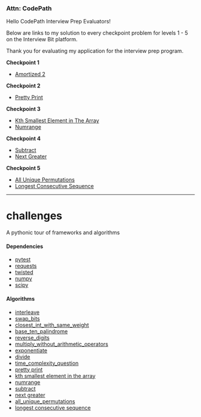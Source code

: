 ### Attn: CodePath
Hello CodePath Interview Prep Evaluators!

Below are links to my solution to every checkpoint problem for levels 1 - 5 on the Interview Bit platform.

Thank you for evaluating my application for the interview prep program.  

**Checkpoint 1**
* [Amortized 2](https://github.com/hlpostman/challenges/blob/master/algorithms/time_complexity_question.md)

**Checkpoint 2**
* [Pretty Print](https://github.com/hlpostman/challenges/blob/master/algorithms/prettyprint.py)

**Checkpoint 3**
* [Kth Smallest Element in The Array](https://github.com/hlpostman/challenges/blob/master/algorithms/kth_smallest.py)
* [Numrange](https://github.com/hlpostman/challenges/blob/master/algorithms/numrange.py)

**Checkpoint 4**
* [Subtract](https://github.com/hlpostman/challenges/blob/master/algorithms/subtract.py)
* [Next Greater](https://github.com/hlpostman/challenges/blob/master/algorithms/next_greater.py)

**Checkpoint 5**
* [All Unique Permutations](https://github.com/hlpostman/challenges/blob/master/algorithms/perms.py)
* [Longest Consecutive Sequence](https://github.com/hlpostman/challenges/blob/master/algorithms/collection_types/longest_consecutive_sequence/longest_consecutive_sequence.py)


-----------------

# challenges
A pythonic tour of frameworks and algorithms

#### Dependencies

* [pytest](https://github.com/pytest-dev/pytest)
* [requests](https://github.com/requests/requests)
* [twisted](https://github.com/twisted/twisted)
* [numpy](https://github.com/numpy/numpy)
* [scipy](https://github.com/scipy/scipy)

#### Algorithms
* [interleave](https://github.com/hlpostman/challenges/blob/master/algorithms/collection_types/interleave)
* [swap_bits](https://github.com/hlpostman/challenges/blob/master/algorithms/primitive_types/swap_bits)
* [closest_int_with_same_weight](https://github.com/hlpostman/challenges/blob/master/algorithms/primitive_types/closest_int_with_same_weight)
* [base_ten_palindrome](https://github.com/hlpostman/challenges/blob/master/algorithms/primitive_types/base_ten_palindrome)
* [reverse_digits](https://github.com/hlpostman/challenges/blob/master/algorithms/primitive_types/reverse_digits)
* [multiply_without_arithmetic_operators](https://github.com/hlpostman/challenges/blob/master/algorithms/primitive_types/multiply_without_arithmetic_operators)
* [exponentiate](https://github.com/hlpostman/challenges/blob/master/algorithms/primitive_types/exponentiate)
* [divide](https://github.com/hlpostman/challenges/blob/master/algorithms/primitive_types/divide)
* [time_complexity_question](https://github.com/hlpostman/challenges/blob/master/algorithms/time_complexity_question.md)
* [pretty print](https://github.com/hlpostman/challenges/blob/master/algorithms/prettyprint.py)
* [kth smallest element in the array](https://github.com/hlpostman/challenges/blob/master/algorithms/kth_smallest.py)
* [numrange](https://github.com/hlpostman/challenges/blob/master/algorithms/numrange.py)
* [subtract](https://github.com/hlpostman/challenges/blob/master/algorithms/subtract.py)
* [next greater](https://github.com/hlpostman/challenges/blob/master/algorithms/next_greater.py)
* [all_unique_permutations](https://github.com/hlpostman/challenges/blob/master/algorithms/perms.py)
* [longest consecutive sequence](https://github.com/hlpostman/challenges/blob/master/algorithms/collection_types/longest_consecutive_sequence/longest_consecutive_sequence.py)
